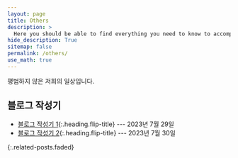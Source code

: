 ```yaml
---
layout: page
title: Others
description: >
  Here you should be able to find everything you need to know to accomplish the most common tasks when blogging with Hydejack.
hide_description: True
sitemap: false
permalink: /others/
use_math: true
---
```


평범하지 않은 저희의 일상입니다.

## 블로그 작성기
* [블로그 작성기 1]{:.heading.flip-title} --- 2023년 7월 29일
* [블로그 작성기 2]{:.heading.flip-title} --- 2023년 7월 30일

{:.related-posts.faded}


[블로그 작성기 1]: https://agency301.github.io/others/2023-07-29-Record1/
[블로그 작성기 2]: /2023-07-30-Record2/
